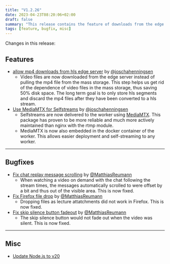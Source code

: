 ```yaml
---
title: "V1.2.26"
date: 2023-04-23T08:20:06+02:00
draft: false
summary: "This release contains the feature of downloads from the edge servers and the use of MediaMTX for selfstreams. It also contains some bugfixes."
tags: [feature, bugfix, misc]
---
```


Changes in this release:

## Features

- [allow mp4 downloads from hls edge server](https://github.com/joschahenningsen/TUM-Live/pull/931) by [@joschahenningsen](https://github.com/joschahenningsen)
  - Video files are now downloaded from the edge server instead of pulling the mp4 file from the mass storage. 
    This step helps us get rid of the dependence of video files in the mass storage, thus saving 50% disk space.
    The long term goal is to only store hls segments and discard the mp4 files after they have been converted to a hls stream.
- [Use MediaMTX for Selfstreams](https://github.com/joschahenningsen/TUM-Live/pull/994) by [@joschahenningsen](https://github.com/joschahenningsen)
  - Selfstreams are now delivered to the worker using [MediaMTX](https://github.com/aler9/mediamtx).
    This package has proven to be more reliable and much more actively maintained than nginx with the rtmp module.
  - MediaMTX is now also embedded in the docker container of the worker. This allows easier deployment and self-streaming to any worker.

---

## Bugfixes

- [Fix chat replay message scrolling](https://github.com/joschahenningsen/TUM-Live/pull/996) by [@MatthiasReumann](https://github.com/MatthiasReumann)
  - When watching a video on demand with the chat following the stream times, the messages automatically scrolled to were offset
    by a bit and thus out of the visible area. This is now fixed.
- [Fix Firefox file drop](https://github.com/joschahenningsen/TUM-Live/pull/999) by [@MatthiasReumann](https://github.com/MatthiasReumann)
  - Dropping files as lecture attatchments did not work in Firefox. This is now fixed.
- [Fix skip silence button fadeout](https://github.com/joschahenningsen/TUM-Live/pull/995) by [@MatthiasReumann](https://github.com/MatthiasReumann)
  - The skip silence button would not fade out when the video was silent. This is now fixed.

---

## Misc
- [Update Node.js to v20](https://github.com/joschahenningsen/TUM-Live/pull/1003)